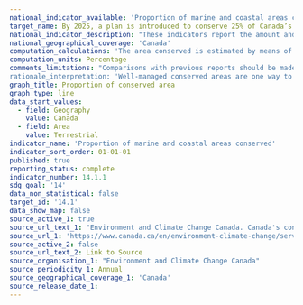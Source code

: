 ```yaml
---
national_indicator_available: 'Proportion of marine and coastal areas conserved'
target_name: By 2025, a plan is introduced to conserve 25% of Canada’s oceans, working towards 30% by 2030
national_indicator_description: "These indicators report the amount and proportion of Canada's terrestrial (land and freshwater) and marine area that is conserved. Land and/or water access and use within protected areas are controlled primarily for the purpose of conserving nature (for example, a park, a conservation area or a wildlife reserve). Other effective area-based conservation measures are also managed over the long term in ways that result in the effective conservation of biodiversity. However, they might have been established for other purposes."
national_geographical_coverage: 'Canada'
computation_calculations: 'The area conserved is estimated by means of a geographical analysis based on reported boundaries, accounting for overlaps.'
computation_units: Percentage
comments_limitations: "Comparisons with previous reports should be made with caution, as data quality and completeness continue to improve. Privately protected land and other effective area-based conservation measures contribute to achievement of Canada's targets, but many are not yet captured within the database.'
rationale_interpretation: 'Well-managed conserved areas are one way to protect wild species and their habitats for present and future generations. Habitat conservation is a measure of human response to the loss of biodiversity and natural habitat. As the area conserved in Canada increases, more lands and waters are withdrawn from direct human development stresses, thereby contributing to biodiversity conservation and improving the health of ecosystems. In turn, healthy ecosystems provide benefits such as clean water, mitigation of climate change, pollination and improved human health."
graph_title: Proportion of conserved area
graph_type: line
data_start_values:
  - field: Geography
    value: Canada
  - field: Area
    value: Terrestrial
indicator_name: 'Proportion of marine and coastal areas conserved'
indicator_sort_order: 01-01-01
published: true
reporting_status: complete
indicator_number: 14.1.1
sdg_goal: '14'
data_non_statistical: false
target_id: '14.1'
data_show_map: false
source_active_1: true
source_url_text_1: "Environment and Climate Change Canada. Canada's conserved areas, Canadian Environmental Sustainability Indicators"
source_url_1: 'https://www.canada.ca/en/environment-climate-change/services/environmental-indicators/conserved-areas.html'
source_active_2: false
source_url_text_2: Link to Source
source_organisation_1: "Environment and Climate Change Canada"
source_periodicity_1: Annual
source_geographical_coverage_1: 'Canada'
source_release_date_1: 
---
```


